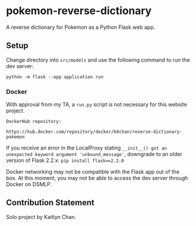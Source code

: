 # pokemon-reverse-dictionary

A reverse dictionary for Pokemon as a Python Flask web app.

## Setup

Change directory into `src/models` and use the following command to run the dev server:

`python -m flask --app application run`

### Docker

With approval from my TA, a `run.py` script is not necessary for this website project.

```
DockerHub repository:

https://hub.docker.com/repository/docker/k6chan/reverse-dictionary-pokemon
```

If you receive an error in the LocalProxy stating `__init__() got an unexpected keyword argument 'unbound_message'`, downgrade to an older version of Flask 2.2.x: `pip install flask==2.2.0`

Docker networking may not be compatible with the Flask app out of the box. At this moment, you may not be able to access the dev server through Docker on DSMLP.

## Contribution Statement
Solo project by Kaitlyn Chan.